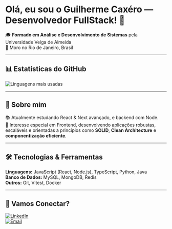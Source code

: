 # Olá, eu sou o Guilherme Caxéro — Desenvolvedor FullStack! 👋


🎓 **Formado em Análise e Desenvolvimento de Sistemas** pela Universidade Veiga de Almeida  
📍 Moro no Rio de Janeiro, Brasil  

---

## 📊 Estatísticas do GitHub

![Linguagens mais usadas](https://github-readme-stats.vercel.app/api/top-langs/?username=guicaxero&layout=compact&theme=radical)

---

## 🧠 Sobre mim

📚 Atualmente estudando React & Next avançado, e backend com Node.  
🎯 Interesse especial em Frontend, desenvolvendo aplicações robustas, escaláveis e orientadas a princípios como **SOLID**, **Clean Architecture** e **componentização eficiente**.

---

## 🛠️ Tecnologias & Ferramentas

**Linguagens:** JavaScript (React, Node.js), TypeScript, Python, Java  
**Banco de Dados:** MySQL, MongoDB, Redis  
**Outros:** Git, Vitest, Docker

---

## 🤝 Vamos Conectar?

[![LinkedIn](https://img.shields.io/badge/LinkedIn-blue?style=flat&logo=linkedin)](https://linkedin.com/in/guicaxero)  
[![Email](https://img.shields.io/badge/Email-D14836?style=flat&logo=gmail&logoColor=white)](mailto:guilhermecaxero@gmail.com)

